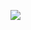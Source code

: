 <img src="https://capsule-render.vercel.app/api?
type=wave
&animation=scaleIn
&color=auto
&height=300
&section=header
&text=Hello,%20I%20am%20Priya!
&fontSize=90" />
